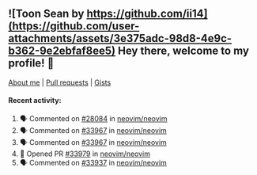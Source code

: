 ## ![Toon Sean by https://github.com/ii14](https://github.com/user-attachments/assets/3e375adc-98d8-4e9c-b362-9e2ebfaf8ee5) Hey there, welcome to my profile! 👋

[About me](https://seandewar.github.io/)
 | [Pull requests](https://github.com/search?p=1&q=author%3Aseandewar+is%3Apr)
 | [Gists](https://gist.github.com/seandewar)

#### Recent activity:

<!--START_SECTION:activity-->
1. 🗣 Commented on [#28084](https://github.com/neovim/neovim/issues/28084#issuecomment-2875586824) in [neovim/neovim](https://github.com/neovim/neovim)
2. 🗣 Commented on [#33967](https://github.com/neovim/neovim/issues/33967#issuecomment-2875586068) in [neovim/neovim](https://github.com/neovim/neovim)
3. 🗣 Commented on [#33967](https://github.com/neovim/neovim/issues/33967#issuecomment-2875560598) in [neovim/neovim](https://github.com/neovim/neovim)
4. 💪 Opened PR [#33979](https://github.com/neovim/neovim/pull/33979) in [neovim/neovim](https://github.com/neovim/neovim)
5. 🗣 Commented on [#33937](https://github.com/neovim/neovim/pull/33937#issuecomment-2869965217) in [neovim/neovim](https://github.com/neovim/neovim)
<!--END_SECTION:activity-->
